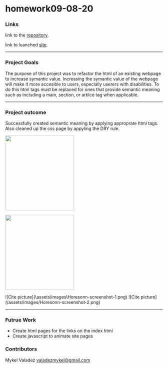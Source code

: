 # homework09-08-20

### Links

link to the [repository](https://github.com/valadezMykel/homework09-08-20).

link to luanched [site](https://valadezmykel.github.io/homework09-08-20/).

------

### Project Goals

The purpose of this project was to refactor the html of an existing webpage to increase symantic value.  Increasing the symantic value of the webpage will make it more accesible to users, especially userers with disabilities.  To do this html tags must be replaced for ones that provide semantic meaning such as including a main, section, or artilce tag when applicable. 

------

### Project outcome

Successfully created semantic meaning by applying approprate html tags.  Also cleaned up the css page by appyling the DRY rule.

<p>
    <img src="assets/images/Horesonn-screenshot-1.png" width="220" height="240" />
</p>
<p>
    <img src="assets\images\Horesonn-screenshot-2.png" width="220" height="240" />
</p>
![Cite picture](\assets\images\Horesonn-screenshot-1.png)
![Cite picture](/assets/images/Horesonn-screenshot-2.png)

------

### Futrue Work

- Create html pages for the links on the index html
- Create javascript to animate site pages

### Contributors

Mykel Valadez <valadezmykel@gmail.com>

